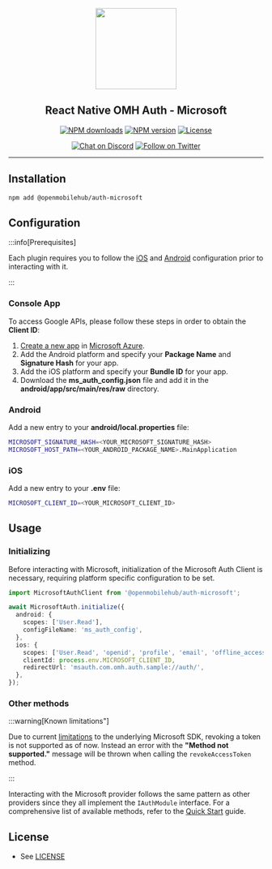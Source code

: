 <p align="center">
  <a href="https://www.openmobilehub.com/">
    <img width="160px" src="https://www.openmobilehub.com/images/logo/omh_logo.png"/><br/>
  </a>
  <h2 align="center">React Native OMH Auth - Microsoft</h2>
</p>

<p align="center">
  <a href="https://www.npmjs.com/package/@openmobilehub/auth-microsoft"><img src="https://img.shields.io/npm/dm/@openmobilehub/auth-microsoft.svg?style=flat" alt="NPM downloads"/></a>
  <a href="https://www.npmjs.com/package/@openmobilehub/auth-microsoft"><img src="https://img.shields.io/npm/v/@openmobilehub/auth-microsoft.svg?style=flat" alt="NPM version"/></a>
  <a href="/LICENSE"><img src="https://img.shields.io/npm/l/@openmobilehub/auth-microsoft.svg?style=flat" alt="License"/></a>
</p>

<p align="center">
  <a href="https://discord.com/invite/yTAFKbeVMw"><img src="https://img.shields.io/discord/1115727214827278446.svg?style=flat&colorA=7289da&label=Chat%20on%20Discord" alt="Chat on Discord"/></a>
  <a href="https://twitter.com/openmobilehub"><img src="https://img.shields.io/twitter/follow/rnfirebase.svg?style=flat&colorA=1da1f2&colorB=&label=Follow%20on%20Twitter" alt="Follow on Twitter"/></a>
</p>

---

## Installation

```bash
npm add @openmobilehub/auth-microsoft
```

## Configuration

:::info[Prerequisites]

Each plugin requires you to follow the [iOS](https://special-barnacle-93vn82m.pages.github.io/docs/getting-started#ios-configuration) and [Android](https://special-barnacle-93vn82m.pages.github.io/docs/getting-started#android-configuration) configuration prior to interacting with it.

:::

### Console App

To access Google APIs, please follow these steps in order to obtain the **Client ID**:

1. [Create a new app](https://learn.microsoft.com/en-us/entra/identity-platform/tutorial-v2-android#register-your-application-with-microsoft-entra-id) in [Microsoft Azure](https://portal.azure.com/#view/Microsoft_AAD_RegisteredApps/CreateApplicationBlade).
2. Add the Android platform and specify your **Package Name** and **Signature Hash** for your app.
3. Add the iOS platform and specify your **Bundle ID** for your app.
4. Download the **ms_auth_config.json** file and add it in the **android/app/src/main/res/raw** directory.

### Android

Add a new entry to your **android/local.properties** file:

```bash title="android/local.properties"
MICROSOFT_SIGNATURE_HASH=<YOUR_MICROSOFT_SIGNATURE_HASH>
MICROSOFT_HOST_PATH=<YOUR_ANDROID_PACKAGE_NAME>.MainApplication
```

### iOS

Add a new entry to your **.env** file:

```bash title=".env"
MICROSOFT_CLIENT_ID=<YOUR_MICROSOFT_CLIENT_ID>
```

## Usage

### Initializing

Before interacting with Microsoft, initialization of the Microsoft Auth Client is necessary, requiring platform specific configuration to be set.

```typescript
import MicrosoftAuthClient from '@openmobilehub/auth-microsoft';

await MicrosoftAuth.initialize({
  android: {
    scopes: ['User.Read'],
    configFileName: 'ms_auth_config',
  },
  ios: {
    scopes: ['User.Read', 'openid', 'profile', 'email', 'offline_access'],
    clientId: process.env.MICROSOFT_CLIENT_ID,
    redirectUrl: 'msauth.com.omh.auth.sample://auth/',
  },
});
```

### Other methods

:::warning[Known limitations"]

Due to current [limitations](https://github.com/AzureAD/microsoft-authentication-library-for-android/issues/1037) to the underlying Microsoft SDK, revoking a token is not supported as of now. Instead an error with the **"Method not supported."** message will be thrown when calling the `revokeAccessToken` method.

:::

Interacting with the Microsoft provider follows the same pattern as other providers since they all implement the `IAuthModule` interface. For a comprehensive list of available methods, refer to the [Quick Start](https://special-barnacle-93vn82m.pages.github.io/docs/getting-started#sign-in) guide.

## License

- See [LICENSE](https://github.com/openmobilehub/react-native-omh-auth/blob/main/LICENSE)
